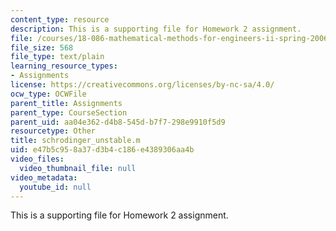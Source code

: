 ```yaml
---
content_type: resource
description: This is a supporting file for Homework 2 assignment.
file: /courses/18-086-mathematical-methods-for-engineers-ii-spring-2006/e47b5c958a37d3b4c186e4389306aa4b_schrodinger_unstable.m
file_size: 568
file_type: text/plain
learning_resource_types:
- Assignments
license: https://creativecommons.org/licenses/by-nc-sa/4.0/
ocw_type: OCWFile
parent_title: Assignments
parent_type: CourseSection
parent_uid: aa04e362-d4b8-545d-b7f7-298e9910f5d9
resourcetype: Other
title: schrodinger_unstable.m
uid: e47b5c95-8a37-d3b4-c186-e4389306aa4b
video_files:
  video_thumbnail_file: null
video_metadata:
  youtube_id: null
---
```

This is a supporting file for Homework 2 assignment.